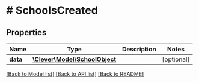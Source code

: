 # # SchoolsCreated

## Properties

Name | Type | Description | Notes
------------ | ------------- | ------------- | -------------
**data** | [**\Clever\Model\SchoolObject**](SchoolObject.md) |  | [optional]

[[Back to Model list]](../../README.md#models) [[Back to API list]](../../README.md#endpoints) [[Back to README]](../../README.md)
